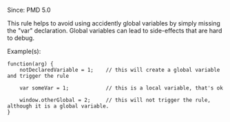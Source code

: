 Since: PMD 5.0

This rule helps to avoid using accidently global variables by simply missing the &quot;var&quot; declaration.
Global variables can lead to side-effects that are hard to debug.

Example(s):
```
function(arg) {
    notDeclaredVariable = 1;    // this will create a global variable and trigger the rule

    var someVar = 1;            // this is a local variable, that's ok

    window.otherGlobal = 2;     // this will not trigger the rule, although it is a global variable.
}
```
